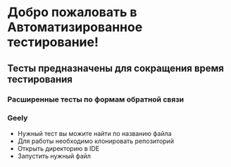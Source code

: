 # Добро пожаловать в Автоматизированное тестирование!
## Тесты предназначены для сокращения время тестирования
### Расширенные тесты по формам обратной связи
### Geely
- Нужный тест вы можите найти по названию файла
- Для работы необходимо клонировать репозиторий
- Открыть директорию в IDE
- Запустить нужный файл

